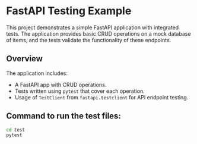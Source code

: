 # FastAPI Testing Example

This project demonstrates a simple FastAPI application with integrated tests. The application provides basic CRUD operations on a mock database of items, and the tests validate the functionality of these endpoints.

## Overview

The application includes:
- A FastAPI app with CRUD operations.
- Tests written using `pytest` that cover each operation.
- Usage of `TestClient` from `fastapi.testclient` for API endpoint testing.

## Command to run the test files:

```bash
cd test
pytest
